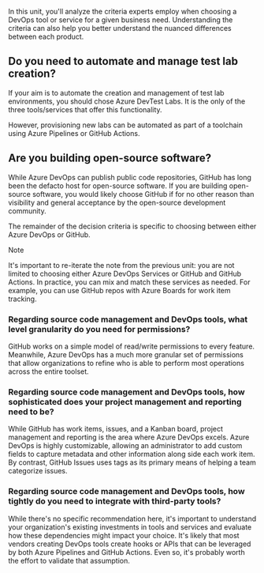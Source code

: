 In this unit, you'll analyze the criteria experts employ when choosing a DevOps tool or service for a given business need.  Understanding the criteria can also help you better understand the nuanced differences between each product.

## Do you need to automate and manage test lab creation?

If your aim is to automate the creation and management of test lab environments, you should chose Azure DevTest Labs. It is the only of the three tools/services that offer this functionality.

However, provisioning new labs can be automated as part of a toolchain using Azure Pipelines or GitHub Actions.

## Are you building open-source software?

While Azure DevOps can publish public code repositories, GitHub has long been the defacto host for open-source software. If you are building open-source software, you would likely choose GitHub if for no other reason than visibility and general acceptance by the open-source development community.

The remainder of the decision criteria is specific to choosing between either Azure DevOps or GitHub.

> [!NOTE]
> It's important to re-iterate the note from the previous unit: you are not limited to choosing either Azure DevOps Services or GitHub and GitHub Actions.  In practice, you can mix and match these services as needed.  For example, you can use GitHub repos with Azure Boards for work item tracking.

### Regarding source code management and DevOps tools, what level granularity do you need for permissions?

GitHub works on a simple model of read/write permissions to every feature.  Meanwhile, Azure DevOps has a much more granular set of permissions that allow organizations to refine who is able to perform most operations across the entire toolset.

### Regarding source code management and DevOps tools, how sophisticated does your project management and reporting need to be?

While GitHub has work items, issues, and a Kanban board, project management and reporting is the area where Azure DevOps excels.  Azure DevOps is highly customizable, allowing an administrator to add custom fields to capture metadata and other information along side each work item.  By contrast, GitHub Issues uses tags as its primary means of helping a team categorize issues.

### Regarding source code management and DevOps tools, how tightly do you need to integrate with third-party tools?

While there's no specific recommendation here, it's important to understand your organization's existing investments in tools and services and evaluate how these dependencies might impact your choice.  It's likely that most vendors creating DevOps tools create hooks or APIs that can be leveraged by both Azure Pipelines and GitHub Actions.  Even so, it's probably worth the effort to validate that assumption.